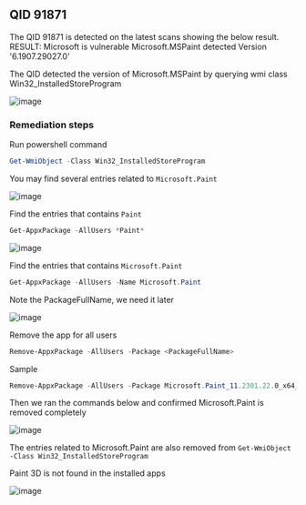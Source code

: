 ## QID 91871

The QID 91871 is detected on the latest scans showing the below result.
RESULT: Microsoft is vulnerable Microsoft.MSPaint detected Version '6.1907.29027.0'

The QID detected the version of Microsoft.MSPaint by querying wmi class Win32_InstalledStoreProgram

![image](https://user-images.githubusercontent.com/96930989/229725047-3c7b4379-655d-4151-a01b-e47847f57287.png)

### Remediation steps

Run powershell command
```powershell
Get-WmiObject -Class Win32_InstalledStoreProgram
```

You may find several entries related to `Microsoft.Paint`

![image](https://user-images.githubusercontent.com/96930989/229701750-17a5a739-3565-4c7e-9a22-53d2c176ece4.png)


Find the entries that contains `Paint`
```powershell
Get-AppxPackage -AllUsers *Paint* 
```
![image](https://user-images.githubusercontent.com/96930989/229702117-e03634d4-3ba1-4821-b4be-af8f46dfb224.png)


Find the entries that contains `Microsoft.Paint`
```powershell
Get-AppxPackage -AllUsers -Name Microsoft.Paint
```
Note the PackageFullName, we need it later

![image](https://user-images.githubusercontent.com/96930989/229702915-e12f5704-bbf1-4913-9ec8-a687f6bcf6af.png)

Remove the app for all users
```powershell
Remove-AppxPackage -AllUsers -Package <PackageFullName>
```

Sample
```powershell
Remove-AppxPackage -AllUsers -Package Microsoft.Paint_11.2301.22.0_x64__8wekyb3d8bbwe
```

Then we ran the commands below and confirmed Microsoft.Paint is removed completely

![image](https://user-images.githubusercontent.com/96930989/229703379-a17577f0-eca4-4c94-97f9-21e2191d69bf.png)

The entries related to Microsoft.Paint are also removed from `Get-WmiObject -Class Win32_InstalledStoreProgram`

Paint 3D is not found in the installed apps

![image](https://user-images.githubusercontent.com/96930989/229704855-b90334c9-0a90-479d-8533-3ea826c9175c.png)
